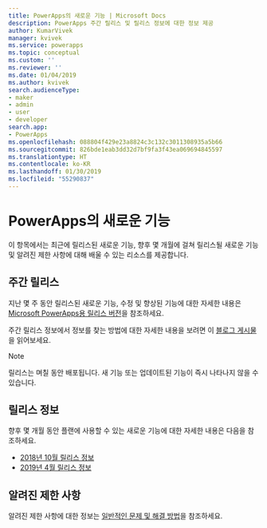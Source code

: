 ```yaml
---
title: PowerApps의 새로운 기능 | Microsoft Docs
description: PowerApps 주간 릴리스 및 릴리스 정보에 대한 정보 제공
author: KumarVivek
manager: kvivek
ms.service: powerapps
ms.topic: conceptual
ms.custom: ''
ms.reviewer: ''
ms.date: 01/04/2019
ms.author: kvivek
search.audienceType:
- maker
- admin
- user
- developer
search.app:
- PowerApps
ms.openlocfilehash: 088804f429e23a8824c3c132c3011308935a5b66
ms.sourcegitcommit: 826bde1eab3dd32d7bf9fa3f43ea069694845597
ms.translationtype: HT
ms.contentlocale: ko-KR
ms.lasthandoff: 01/30/2019
ms.locfileid: "55290837"
---
```

# <a name="whats-new-in-powerapps"></a>PowerApps의 새로운 기능

이 항목에서는 최근에 릴리스된 새로운 기능, 향후 몇 개월에 걸쳐 릴리스될 새로운 기능 및 알려진 제한 사항에 대해 배울 수 있는 리소스를 제공합니다.

## <a name="weekly-releases"></a>주간 릴리스

지난 몇 주 동안 릴리스된 새로운 기능, 수정 및 향상된 기능에 대한 자세한 내용은 [Microsoft PowerApps용 릴리스 버전](https://docs.microsoft.com/business-applications-release-notes/powerplatform/released-versions/powerapps)을 참조하세요.

주간 릴리스 정보에서 정보를 찾는 방법에 대한 자세한 내용을 보려면 이 [블로그 게시물](https://powerapps.microsoft.com/en-us/blog/stay-tuned-with-the-latest-features-and-fixes-through-powerapps-weekly-release-notes/)을 읽어보세요.

> [!NOTE]
> 릴리스는 며칠 동안 배포됩니다. 새 기능 또는 업데이트된 기능이 즉시 나타나지 않을 수 있습니다.

## <a name="release-notes"></a>릴리스 정보

향후 몇 개월 동안 플랜에 사용할 수 있는 새로운 기능에 대한 자세한 내용은 다음을 참조하세요.
- [2018년 10월 릴리스 정보](https://docs.microsoft.com/business-applications-release-notes/October18/powerapps/planned-features)
- [2019년 4월 릴리스 정보](https://docs.microsoft.com/business-applications-release-notes/April19/microsoft-powerapps/planned-features)

## <a name="known-limitations"></a>알려진 제한 사항

알려진 제한 사항에 대한 정보는 [일반적인 문제 및 해결 방법](common-issues-and-resolutions.md)을 참조하세요.
